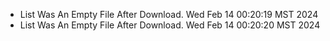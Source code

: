 *  List Was An Empty File After Download. Wed Feb 14 00:20:19 MST 2024
*  List Was An Empty File After Download. Wed Feb 14 00:20:20 MST 2024
